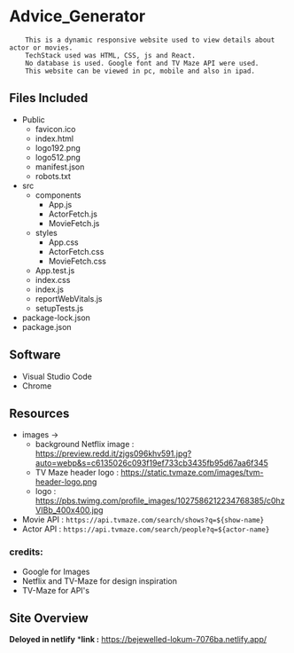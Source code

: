# Advice_Generator
        This is a dynamic responsive website used to view details about actor or movies.
        TechStack used was HTML, CSS, js and React. 
        No database is used. Google font and TV Maze API were used.
        This website can be viewed in pc, mobile and also in ipad.
        
## Files Included
* Public
  - favicon.ico
  - index.html
  - logo192.png
  - logo512.png
  - manifest.json
  - robots.txt
* src
  * components
     - App.js
     - ActorFetch.js
     - MovieFetch.js
  * styles
     - App.css
     - ActorFetch.css
     - MovieFetch.css
  * App.test.js
  * index.css
  * index.js
  * reportWebVitals.js
  * setupTests.js
 * package-lock.json
 * package.json
  
## Software
  * Visual Studio Code
  * Chrome
  
## Resources
  * images -> 
    - background Netflix image : https://preview.redd.it/zjgs096khv591.jpg?auto=webp&s=c6135026c093f19ef733cb3435fb95d67aa6f345
    - TV Maze header logo : https://static.tvmaze.com/images/tvm-header-logo.png
    - logo : https://pbs.twimg.com/profile_images/1027586212234768385/c0hzVIBb_400x400.jpg
  * Movie API : `https://api.tvmaze.com/search/shows?q=${show-name}`
  * Actor API :  `https://api.tvmaze.com/search/people?q=${actor-name}`

### credits: 
  * Google for Images
  * Netflix and TV-Maze for design inspiration
  * TV-Maze for API's
  
## Site Overview
   
   **Deloyed in netlify**
   ***link :** https://bejewelled-lokum-7076ba.netlify.app/
  

